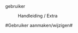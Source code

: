 <properties>
	<page>
		<title>Gebruiker aanmaken/wijzigen</title>
		<id>gebruiker</id>
	</page>
	<menu>
		<position>Handleiding / Extra</position> 
		<title>Gebruiker aanmaken/wijzigen</title>
	</menu>
</properties>

#Gebruiker aanmaken/wijzigen#